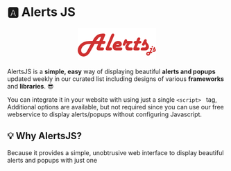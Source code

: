 # 🅰 Alerts JS

<p align="center">
  <img src="./assets/logo-large-red.png" alt="AlertsJS Logo">
</p>

AlertsJS is a **simple, easy** way of displaying beautiful **alerts and popups** updated weekly in our curated list
including designs of various **frameworks** and **libraries**. 😎

You can integrate it in your website with using just a single `<script>
  ` tag, Additional options are available, but not required since you can use our free webservice to display alerts/popups without configuring Javascript.

## 💡 Why AlertsJS?
Because it provides a simple, unobtrusive web interface to display beautiful alerts and popups with just one `
  `<script>`
  ` tag, without having any prior knowledge of javascript. You can also - 
- Create forms and collect data by integrating various plugins and or services such as MailChimp 📬 or our own service.
- You can choose any of your favorite libraries such as micromodal.js or Sweetalerts.js right through the configurations and have a variety of over 200+ such libraries and plugins including our **custom made** one's.
- We are tiny, which means no need to load Jquery and all the inessential things. You'll only include what you need.
- Authenticating securely to display popups/alerts through the web interface to your website.
- Integrating things such as 🔗 download links on payment through PayPal or Stripe. It also offers various integrations. Look at [integrations](#integrations) for more information.
- It will remain open-source forever, but to keep it running and maintaining it you can help us by donating us on 💷💷[PayPal](https://www.paypal.me/udicon).

## 🧑 Contributing
We'd love if you help us by fixing a bug, or creating a whole new modal theme from scratch. Every small contribution counts towards a big release. You can join our official **Discord** Server 😳 [here](https://discord.gg/YvgEPre). Feel free to create a pull request if you think we did something 👎 wrong.

## 👥 Use Cases
AlertsJS can be used by anyone and everyone as its flexible and adjusts according to the situation. If you aren't interested in writing Javascript code, you can use our Web Interface with which you could configure all the settings which you could do while writing JS. But if you want to have even more control and write JS. Don't worry we have the open-source library with which you could build your own alerts/popups and customize it according to your needs.
## 🚛 The Open-Source Process
Since the development is open-source, we want to add as many contributors as possible, We also are in need of moderators for curating the list weekly. The process would be simple:- 
- 1️⃣ Moderators choose and approve various alert/popup libraries based on their stability and design.
- 2️⃣ The then approved libraries would be added to the Global Package Index (GPI) with which it is accessible through the AlertsJS library.
- 3️⃣ The curated list thus is updated weekly in the same manner. Note that only opensource libraries are added to the **GPI**.

## 📄 Documentation

You can use the following options 👂 in the constructor:
```js
  const alert = new Alert({
    title: 'Awesome Alert', // The 📌 title of modal.
    message: 'This is another awesome alert made using AlertsJS', // 🌭 Content to display.
    icon: 'success', // A success ✅ or an ❎ error, custom icons are upcoming
    action: {
      type: 'link', // ⚡ The link you want to redirect to... more actions are coming
      redirect: '/purchase/success', // 🌐 Link where you want to redirect
    },
    button: { // 🔳 Button configurations
      type: 'submit', // 🌀 Type of the button [submit, reset]
      text: 'Get me flyin!', // 💊 Button text
      action: { // ⚡ Actions on the button
        type: 'link', // 👍 The link you want to redirect to... more actions are coming
        redirect: 'https://google.com' // 🌐 Link where you want to redirect
      }
    },
    customHTML: { // 🛃 Custom HTML Arrives
      content: `
          <form action="/" method="POST">
              <input type="text" placeholder="Your name" style="color:red;" />
              <input type="submit" value="Subscribe me!" />
          </form>
          ` // 🎬 Wrap everything inside the `` backticks.         
    },
    closeButtonText: 'Close this thingy', // 🔲 The close button text.
  });

  ...
  ``
  `
You can call the alert with a 🛴 simple function:

```js
    ...
    alert.alert();

```
Or through an 👆 onclick event:

```
  html
    <
    input type = "button"
  onclick = "alert.alert()"
  value = "Click me" / >
  
```

### Properties

  
|Property Name| Property Description  |
|--|--|
| title | The title of the modal. It is a required field. |
| message | The message of the modal. It is a required field. It can render HTML too. |
| icon | An icon to display when the message pops-up. Currently the options available are `success` and `error`, Custom icons are coming soon.|
| action | Currently the only option available is `link` which creates a link instead of the button. |


##  ✏ To-Do
- [x] Make it work
- [ ] Example Modal
  - [x] Add CSS effects, such as fadeIn, etc. to the modal
  - [ ] Create a nice, good looking button with good animations.
  - [ ] Better and nice looking modal design.
- [x] Add more properties.
- Custom HTML
  - [x] Through Javascript
  - [ ] Through HTML
- [ ] MailChimp and work on other integrations.
- [x] Work on designer and developer documentation for creating custom themes.  


## 💻 Developer Documentation
If you want you can even create your own themes and publish them to the **Global Index** for others to use or simply use in your own project.

### 🏓 Structure

The current design structure of the modal is below. You can always add effects and other extra animations like progress bars. Or even use a Bootstrap + Swatch theme to create a simple alert. Whatever you make, please refrain the use of other **JS** frameworks such as **Jquery***. We are ~~lamely~~ really strict on what's taking resources.

<p align="center">
  <img src="./assets/design-structure.png" alt="AlertsJS Logo">
</p>

If you are a designer looking to develop the design into code. You can do very easily by using classes as mentioned below. We sincerely follow the [BEM Convention](http://getbem.com/naming/).

| Class Name | Class Description |
|--|--|
| `@keyframes fadeIn` | The fadeIn effect keyframe. You can set up the opacity and other things using it while the popup fades in. |
| `@keyframes fadeOut` | The fadeOut effect keyframe. You can set up the opacity and other things using it while the popup fades out. |
| `AlertsJS__fadeOut` | Add this class with the opacity you want and tinker with it. |
| `AlertsJS__overlay` | The overlay behind the modal when modal appears. You can play with it and add background effects or colors. |
| `.AlertsJS__alert` | The main alert box which appears when the button is clicked. You can play with colors, buttons, inputs and everything inside it. |
| `.AlertsJS__customHTML` | Style for custom HTML which includes input boxes, buttons, iframes or anything else |

## 🌎 Global Index
Global Index, is the global CDN powered by ☁ Cloudflare where all the themes made by developer/designers would be published. It will be hosted on the website(coming really soon). Utilizing Cloudflare's pre cache system. Loading CSS would be ultra-fast. API's coming soon. For development of theme look at [Development](#-development).

## 👩‍💻 Development
You can add custom Javascript effects in background or on any other elements. The only thing is you aren't 🚫 allowed to use JQuery. A possible workaround for JQuery is to use only the code required from JQuery by copying it, instead of requiring the whole file.

**We don't hold any responsibility or any claims over copyright issues of certain libraries.** Even though strict checking would be done before publishing themes.

## 🎉 Publish Theme
To publish the theme, you can contact one of the main contributors and send them a ZIP file containing the CSS/JS code you made. The theme would only be added to the [Global Index](#-global-index) after it qualifies certain criteria, which is:

- No copyrighted material.
- Clean and minified CSS files.
- Use of proper comments in JS files.
- Better loading optimizations done pre-hand.

After you have qualified these criterias. ✅ Your theme would be approved and is now published to the Global Index. Now for anyone to use it, they can either download the files or add a name in the themes option like this:
```js
theme:{
  name: 'yourThemeName', // 📛 The name of your theme, published.
  src: './css/yourThemeName.css' // 🥅 Source of the CSS file, if you want to store the theme files on your own server.
}
```

## ❓ FAQ

### Is it free? Are there any hidden costs? 🆓
It's absolutely **free** and infact the developer code is **open-source**. Do what you want to, hack, break, distribute, we aren't sueing you.

### How will you make money? 💰💰💰
We won't. But we require money for hosting the Web Interface, so we depend on donations and sponsorers. If you want to donate us, you could do it on [PayPal](https://www.paypal.me/udicon) or Join our Discord Server for perks, for sponsoring please contact us
[here](https://utkarsh.co).

### I want a library added, could you do it? 😁
You could add a request to add your library on the website. Please note that the library is open-source before submitting it. It would be then moderated by the moderators. Finally, if approved. Taki Taki 🙌.
### So could I join and help? ✌
Yes ofcourse, we are pleased to have you on board. Contact us [here](https://utkarsh.co). The development has started, we are in need of good designers and developers.
